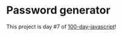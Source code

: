 # Password generator

This project is day #7 of <a href="https://github.com/grigoryan-m/100-day-javascript.git">100-day-javascript</a>!
